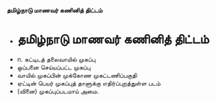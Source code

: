 **தமிழ்நாடு மாணவர் கணினித் திட்டம்**
- # தமிழ்நாடு மாணவர் கணினித் திட்டம்
- n. கட்டிடத் தலைவாயில் முகப்பு
- ஒப்பனை செய்யப்பட்ட முகப்பு
- வாயில் முகப்பின் முக்கோண முகட்டணிப்பகுதி
- ஏட்டின் பெயர் முகப்புத் தாளுக்கு எதிர்ப்புறத்துள்ள படம்
- (வினை) முகப்புப்படமாய் அமை.

